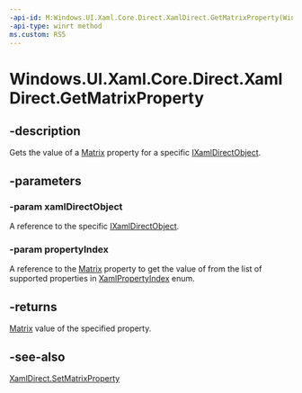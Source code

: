 ```yaml
---
-api-id: M:Windows.UI.Xaml.Core.Direct.XamlDirect.GetMatrixProperty(Windows.UI.Xaml.Core.Direct.IXamlDirectObject,Windows.UI.Xaml.Core.Direct.XamlPropertyIndex)
-api-type: winrt method
ms.custom: RS5
---
```


<!-- Method syntax.
public Matrix XamlDirect.GetMatrixProperty(IXamlDirectObject xamlDirectObject, XamlPropertyIndex propertyIndex)
-->

# Windows.UI.Xaml.Core.Direct.XamlDirect.GetMatrixProperty

## -description
Gets the value of a [Matrix](../windows.ui.xaml.media/matrix.md) property for a specific [IXamlDirectObject](ixamldirectobject.md).

## -parameters
### -param xamlDirectObject
A reference to the specific [IXamlDirectObject](ixamldirectobject.md).

### -param propertyIndex
A reference to the [Matrix](../windows.ui.xaml.media/matrix.md) property to get the value of from the list of supported properties in [XamlPropertyIndex](xamlpropertyindex.md) enum.

## -returns
[Matrix](../windows.ui.xaml.media/matrix.md) value of the specified property.

## -see-also
[XamlDirect.SetMatrixProperty](xamldirect_setmatrixproperty_426913966.md)


